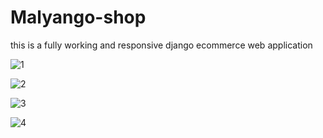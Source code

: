 # Malyango-shop
this is a fully working and responsive django ecommerce web application

![1](https://user-images.githubusercontent.com/84856439/152113928-ea08177b-e667-4ca6-88d4-def03fcfd5c1.png)

![2](https://user-images.githubusercontent.com/84856439/152113938-5a06f845-ad40-43b0-aece-457cd51a13ff.png)

![3](https://user-images.githubusercontent.com/84856439/152113939-edec465d-d785-401c-ba03-f8f6a158b65c.png)

![4](https://user-images.githubusercontent.com/84856439/152113942-6470248c-b7f1-4a87-9073-08d00571d0b2.png)

